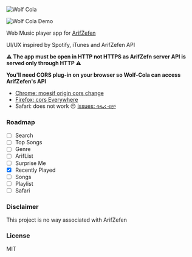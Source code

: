 ![Wolf Cola](https://raw.githubusercontent.com/utopiaio/wolf-cola/master/artwork/Wolf-Cola.png "Wolf Cola")

![Wolf Cola Demo](https://raw.githubusercontent.com/utopiaio/wolf-cola/master/artwork/Wolf-Cola.jpg "Wolf Cola Demo")

Web Music player app for [ArifZefen](http://www.arifzefen.com)

UI/UX inspired by Spotify, iTunes and ArifZefen API

**⚠️ The app must be open in HTTP not HTTPS as ArifZefn server API is served only through HTTP ⚠️**

**You'll need CORS plug-in on your browser so Wolf-Cola can access ArifZefen's API**

- [Chrome: moesif origin cors change](https://chrome.google.com/webstore/detail/moesif-origin-cors-change/digfbfaphojjndkpccljibejjbppifbc)
- [Firefox: cors Everywhere](https://addons.mozilla.org/en-US/firefox/addon/cors-everywhere)
- Safari: does not work 😔 [issues: ሳፋሪ ብቻ](https://github.com/utopiaio/Wolf-Cola/issues?q=is%3Aissue+is%3Aopen+label%3A%22ሳፋሪ+ብቻ%22)

### Roadmap
- [ ] Search
- [ ] Top Songs
- [ ] Genre
- [ ] ArifList
- [ ] Surprise Me
- [X] Recently Played
- [ ] Songs
- [ ] Playlist
- [ ] Safari

### Disclaimer
This project is no way associated with ArifZefen

### License
MIT

